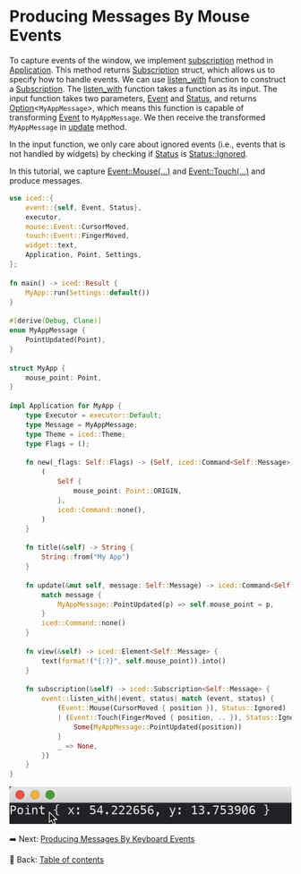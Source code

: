 # Producing Messages By Mouse Events

To capture events of the window, we implement [subscription](https://docs.rs/iced/0.12.1/iced/application/trait.Application.html#method.subscription) method in [Application](https://docs.rs/iced/0.12.1/iced/application/trait.Application.html).
This method returns [Subscription](https://docs.rs/iced/0.12.1/iced/struct.Subscription.html) struct, which allows us to specify how to handle events.
We can use [listen_with](https://docs.rs/iced/0.12.1/iced/event/fn.listen_with.html) function to construct a [Subscription](https://docs.rs/iced/0.12.1/iced/struct.Subscription.html).
The [listen_with](https://docs.rs/iced/0.12.1/iced/event/fn.listen_with.html) function takes a function as its input.
The input function takes two parameters, [Event](https://docs.rs/iced/0.12.1/iced/event/enum.Event.html) and [Status](https://docs.rs/iced/0.12.1/iced/event/enum.Status.html), and returns [Option](https://doc.rust-lang.org/std/option/enum.Option.html)\<`MyAppMessage`>, which means this function is capable of transforming [Event](https://docs.rs/iced/0.12.1/iced/event/enum.Event.html) to `MyAppMessage`.
We then receive the transformed `MyAppMessage` in [update](https://docs.rs/iced/0.12.1/iced/application/trait.Application.html#tymethod.update) method.

In the input function, we only care about ignored events (i.e., events that is not handled by widgets) by checking if [Status](https://docs.rs/iced/0.12.1/iced/widget/canvas/event/enum.Status.html) is [Status::Ignored](https://docs.rs/iced/0.12.1/iced/widget/canvas/event/enum.Status.html#variant.Ignored).

In this tutorial, we capture [Event::Mouse(...)](https://docs.rs/iced/0.12.1/iced/enum.Event.html#variant.Mouse) and [Event::Touch(...)](https://docs.rs/iced/0.12.1/iced/enum.Event.html#variant.Touch) and produce messages.

```rust
use iced::{
    event::{self, Event, Status},
    executor,
    mouse::Event::CursorMoved,
    touch::Event::FingerMoved,
    widget::text,
    Application, Point, Settings,
};

fn main() -> iced::Result {
    MyApp::run(Settings::default())
}

#[derive(Debug, Clone)]
enum MyAppMessage {
    PointUpdated(Point),
}

struct MyApp {
    mouse_point: Point,
}

impl Application for MyApp {
    type Executor = executor::Default;
    type Message = MyAppMessage;
    type Theme = iced::Theme;
    type Flags = ();

    fn new(_flags: Self::Flags) -> (Self, iced::Command<Self::Message>) {
        (
            Self {
                mouse_point: Point::ORIGIN,
            },
            iced::Command::none(),
        )
    }

    fn title(&self) -> String {
        String::from("My App")
    }

    fn update(&mut self, message: Self::Message) -> iced::Command<Self::Message> {
        match message {
            MyAppMessage::PointUpdated(p) => self.mouse_point = p,
        }
        iced::Command::none()
    }

    fn view(&self) -> iced::Element<Self::Message> {
        text(format!("{:?}", self.mouse_point)).into()
    }

    fn subscription(&self) -> iced::Subscription<Self::Message> {
        event::listen_with(|event, status| match (event, status) {
            (Event::Mouse(CursorMoved { position }), Status::Ignored)
            | (Event::Touch(FingerMoved { position, .. }), Status::Ignored) => {
                Some(MyAppMessage::PointUpdated(position))
            }
            _ => None,
        })
    }
}
```

![Producing messages by mouse events](./pic/producing_messages_by_mouse_events.png)

:arrow_right:  Next: [Producing Messages By Keyboard Events](./producing_messages_by_keyboard_events.md)

:blue_book: Back: [Table of contents](./../README.md)

